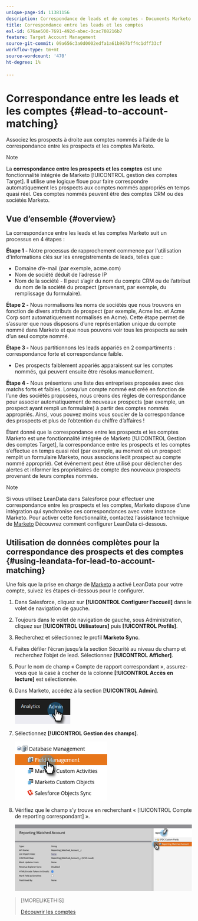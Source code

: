 ```yaml
---
unique-page-id: 11381156
description: Correspondance de leads et de comptes - Documents Marketo - Documentation du produit
title: Correspondance entre les leads et les comptes
exl-id: 676ae500-7691-492d-abec-0cac708216b7
feature: Target Account Management
source-git-commit: 09a656c3a0d0002edfa1a61b987bff4c1dff33cf
workflow-type: tm+mt
source-wordcount: '470'
ht-degree: 1%

---
```


# Correspondance entre les leads et les comptes {#lead-to-account-matching}

Associez les prospects à droite aux comptes nommés à l’aide de la correspondance entre les prospects et les comptes Marketo.

>[!NOTE]
>
>La **correspondance entre les prospects et les comptes** est une fonctionnalité intégrée de Marketo [!UICONTROL gestion des comptes Target]. Il utilise une logique floue pour faire correspondre automatiquement les prospects aux comptes nommés appropriés en temps quasi réel. Ces comptes nommés peuvent être des comptes CRM ou des sociétés Marketo.

## Vue d’ensemble {#overview}

La correspondance entre les leads et les comptes Marketo suit un processus en 4 étapes :

**Étape 1 -** Notre processus de rapprochement commence par l&#39;utilisation d&#39;informations clés sur les enregistrements de leads, telles que :

* Domaine d’e-mail (par exemple, acme.com)
* Nom de société déduit de l’adresse IP
* Nom de la société - Il peut s’agir du nom du compte CRM ou de l’attribut du nom de la société du prospect (provenant, par exemple, du remplissage du formulaire).

**Étape 2 -** Nous normalisons les noms de sociétés que nous trouvons en fonction de divers attributs de prospect (par exemple, Acme Inc. et Acme Corp sont automatiquement normalisés en Acme). Cette étape permet de s’assurer que nous disposons d’une représentation unique du compte nommé dans Marketo et que nous pouvons voir tous les prospects au sein d’un seul compte nommé.

**Étape 3 -** Nous partitionnons les leads appariés en 2 compartiments : correspondance forte et correspondance faible.

* Des prospects faiblement appariés apparaissent sur les comptes nommés, qui peuvent ensuite être résolus manuellement.

**Étape 4 -** Nous présentons une liste des entreprises proposées avec des matchs forts et faibles. Lorsqu’un compte nommé est créé en fonction de l’une des sociétés proposées, nous créons des règles de correspondance pour associer automatiquement de nouveaux prospects (par exemple, un prospect ayant rempli un formulaire) à partir des comptes nommés appropriés. Ainsi, vous pouvez moins vous soucier de la correspondance des prospects et plus de l’obtention du chiffre d’affaires !

Étant donné que la correspondance entre les prospects et les comptes Marketo est une fonctionnalité intégrée de Marketo [!UICONTROL Gestion des comptes Target], la correspondance entre les prospects et les comptes s’effectue en temps quasi réel (par exemple, au moment où un prospect remplit un formulaire Marketo, nous associons ledit prospect au compte nommé approprié). Cet événement peut être utilisé pour déclencher des alertes et informer les propriétaires de compte des nouveaux prospects provenant de leurs comptes nommés.

>[!NOTE]
>
>Si vous utilisez LeanData dans Salesforce pour effectuer une correspondance entre les prospects et les comptes, Marketo dispose d’une intégration qui synchronise ces correspondances avec votre instance Marketo. Pour activer cette fonctionnalité, contactez l’assistance technique de [Marketo](https://nation.marketo.com/t5/Support/ct-p/Support) Découvrez comment configurer LeanData ci-dessous.

## Utilisation de données complètes pour la correspondance des prospects et des comptes {#using-leandata-for-lead-to-account-matching}

Une fois que la prise en charge de [Marketo](https://nation.marketo.com/t5/Support/ct-p/Support) a activé LeanData pour votre compte, suivez les étapes ci-dessous pour le configurer.

1. Dans Salesforce, cliquez sur **[!UICONTROL Configurer l’accueil]** dans le volet de navigation de gauche.

1. Toujours dans le volet de navigation de gauche, sous Administration, cliquez sur **[!UICONTROL Utilisateurs]** puis **[!UICONTROL Profils]**.

1. Recherchez et sélectionnez le profil **Marketo Sync**.

1. Faites défiler l’écran jusqu’à la section Sécurité au niveau du champ et recherchez l’objet de lead. Sélectionnez **[!UICONTROL Afficher]**.

1. Pour le nom de champ « Compte de rapport correspondant », assurez-vous que la case à cocher de la colonne **[!UICONTROL Accès en lecture]** est sélectionnée.

1. Dans Marketo, accédez à la section **[!UICONTROL Admin]**.

   ![](assets/lead-to-account-matching-1.png)

1. Sélectionnez **[!UICONTROL Gestion des champs]**.

   ![](assets/lead-to-account-matching-2.png)

1. Vérifiez que le champ s’y trouve en recherchant « [!UICONTROL Compte de reporting correspondant] ».

   ![](assets/lead-to-account-matching-3.png)

>[!MORELIKETHIS]
>
>[Découvrir les comptes](/help/marketo/product-docs/target-account-management/target/named-accounts/discover-accounts.md)
